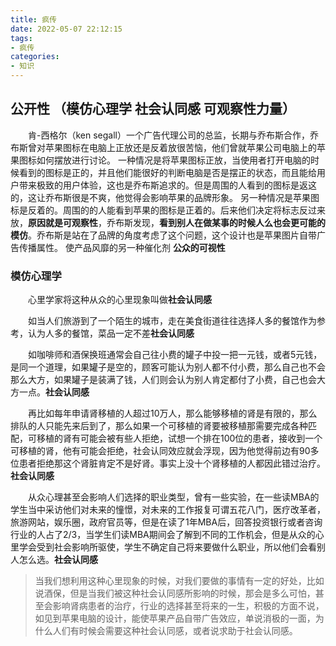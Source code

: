 ```yaml
---
title: 疯传
date: 2022-05-07 22:12:15
tags:
- 疯传
categories:
- 知识
---
```


## 公开性 （模仿心理学 社会认同感 可观察性力量）
&emsp;&emsp;肯-西格尔（ken segall）一个广告代理公司的总监，长期与乔布斯合作，乔布斯曾对苹果图标在电脑上正放还是反着放很苦恼，他们曾就苹果公司电脑上的苹果图标如何摆放进行讨论。
一种情况是将苹果图标正放，当使用者打开电脑的时候看到的图标是正的，并且他们能很好的判断电脑是否是摆正的状态，而且能给用户带来极致的用户体验，这也是乔布斯追求的。但是周围的人看到的图标是返这的，这让乔布斯很是不爽，他觉得会影响苹果的品牌形象。
另一种情况是苹果图标是反着的。周围的的人能看到苹果的图标是正着的。后来他们决定将标志反过来放，**原因就是可观察性**，乔布斯发现，**看到别人在做某事的时候人么也会更可能的模仿**。乔布斯是站在了品牌的角度考虑了这个问题，这个设计也是苹果图片自带广告传播属性。
使产品风靡的另一种催化剂 **公众的可视性**

### 模仿心理学

&emsp;&emsp;心里学家将这种从众的心里现象叫做**社会认同感**

&emsp;&emsp;如当人们旅游到了一个陌生的城市，走在美食街道往往选择人多的餐馆作为参考，认为人多的餐馆，菜品一定不差**社会认同感**

&emsp;&emsp;如咖啡师和酒保换班通常会自己往小费的罐子中投一把一元钱，或者5元钱，是同一个道理，如果罐子是空的，顾客可能认为别人都不付小费，那么自己也不会那么大方，如果罐子是装满了钱，人们则会认为别人肯定都付了小费，自己也会大方一点。**社会认同感**

&emsp;&emsp;再比如每年申请肾移植的人超过10万人，那么能够移植的肾是有限的，那么排队的人只能先来后到了，那么如果一个可移植的肾要被移植那需要完成各种匹配，可移植的肾有可能会被有些人拒绝，试想一个排在100位的患者，接收到一个可移植的肾，他有可能会拒绝，社会认同效应就会浮现，因为他觉得前边有90多位患者拒绝那这个肾脏肯定不是好肾。事实上没十个肾移植的人都因此错过治疗。**社会认同感**

&emsp;&emsp;从众心理甚至会影响人们选择的职业类型，曾有一些实验，在一些读MBA的学生当中采访他们对未来的憧憬，对未来的工作报复可谓五花八门，医疗改革者，旅游网站，娱乐圈，政府官员等，但是在读了1年MBA后，回答投资银行或者咨询行业的人占了2/3，当学生们读MBA期间会了解到不同的工作机会，但是从众的心里学会受到社会影响所驱使，学生不确定自己将来要做什么职业，所以他们会看别人怎么选。**社会认同感**

> 当我们想利用这种心里现象的时候，对我们要做的事情有一定的好处，比如说酒保，但是当我们被这种社会认同感所影响的时候，那会是多么可怕，甚至会影响肾病患者的治疗，行业的选择甚至将来的一生，积极的方面不说，如见到苹果电脑的设计，能使苹果产品自带广告效应，单说消极的一面，为什么人们有时候会需要这种社会认同感，或者说求助于社会认同感。






